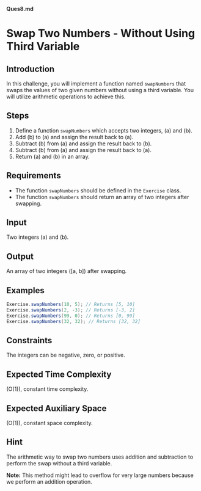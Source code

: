**Ques8.md**

# Swap Two Numbers - Without Using Third Variable

## Introduction

In this challenge, you will implement a function named `swapNumbers` that swaps the values of two given numbers without using a third variable. You will utilize arithmetic operations to achieve this.

## Steps

1. Define a function `swapNumbers` which accepts two integers, \(a\) and \(b\).
2. Add \(b\) to \(a\) and assign the result back to \(a\).
3. Subtract \(b\) from \(a\) and assign the result back to \(b\).
4. Subtract \(b\) from \(a\) and assign the result back to \(a\).
5. Return \(a\) and \(b\) in an array.

## Requirements

- The function `swapNumbers` should be defined in the `Exercise` class.
- The function `swapNumbers` should return an array of two integers after swapping.

## Input

Two integers \(a\) and \(b\).

## Output

An array of two integers \([a, b]\) after swapping.

## Examples

```java
Exercise.swapNumbers(10, 5); // Returns [5, 10]
Exercise.swapNumbers(2, -3); // Returns [-3, 2]
Exercise.swapNumbers(99, 0); // Returns [0, 99]
Exercise.swapNumbers(32, 32); // Returns [32, 32]
```

## Constraints

The integers can be negative, zero, or positive.

## Expected Time Complexity

\(O(1)\), constant time complexity.

## Expected Auxiliary Space

\(O(1)\), constant space complexity.

## Hint

The arithmetic way to swap two numbers uses addition and subtraction to perform the swap without a third variable.

**Note:** This method might lead to overflow for very large numbers because we perform an addition operation.
